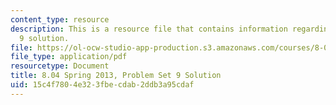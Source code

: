 ```yaml
---
content_type: resource
description: This is a resource file that contains information regarding problem set
  9 solution.
file: https://ol-ocw-studio-app-production.s3.amazonaws.com/courses/8-04-quantum-physics-i-spring-2013/15c4f7804e323fbecdab2ddb3a95cdaf_MIT8_04S13_ps9_sol.pdf
file_type: application/pdf
resourcetype: Document
title: 8.04 Spring 2013, Problem Set 9 Solution
uid: 15c4f780-4e32-3fbe-cdab-2ddb3a95cdaf
---
```

